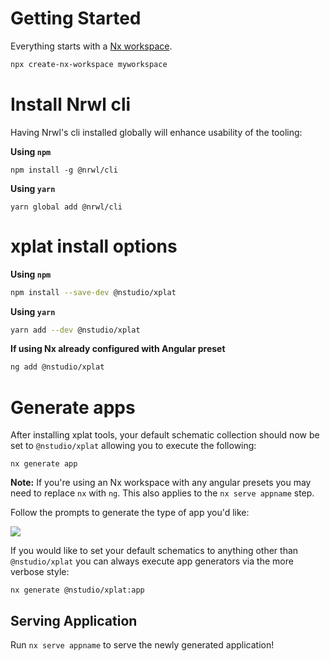 # Getting Started

Everything starts with a [Nx workspace](https://nx.dev).

```bash
npx create-nx-workspace myworkspace
```

# Install Nrwl cli

Having Nrwl's cli installed globally will enhance usability of the tooling:

**Using `npm`**

```
npm install -g @nrwl/cli
```

**Using `yarn`**

```
yarn global add @nrwl/cli
```

# xplat install options

**Using `npm`**

```bash
npm install --save-dev @nstudio/xplat
```

**Using `yarn`**

```bash
yarn add --dev @nstudio/xplat
```

**If using Nx already configured with Angular preset**

```bash
ng add @nstudio/xplat
```

# Generate apps

After installing xplat tools, your default schematic collection should now be set to `@nstudio/xplat` allowing you to execute the following:

```
nx generate app
```

**Note:** If you're using an Nx workspace with any angular presets you may need to replace `nx` with `ng`. This also applies to the `nx serve appname` step.

Follow the prompts to generate the type of app you'd like:

<img src="assets/img/xplat-api-app-gen.gif">

If you would like to set your default schematics to anything other than `@nstudio/xplat` you can always execute app generators via the more verbose style:

```
nx generate @nstudio/xplat:app
```

## Serving Application

Run `nx serve appname` to serve the newly generated application!
